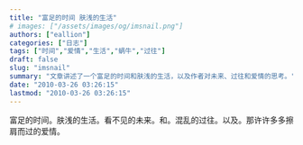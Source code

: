 ```yaml
---
title: "富足的时间 肤浅的生活"
# images: ["/assets/images/og/imsnail.png"]
authors: ["eallion"]
categories: ["日志"]
tags: ["时间","爱情","生活","蜗牛","过往"]
draft: false
slug: "imsnail"
summary: "文章讲述了一个富足的时间和肤浅的生活，以及作者对未来、过往和爱情的思考。"
date: "2010-03-26 03:26:15"
lastmod: "2010-03-26 03:26:15"
---
```


富足的时间。肤浅的生活。看不见的未来。和。混乱的过往。以及。那许许多多擦肩而过的爱情。
